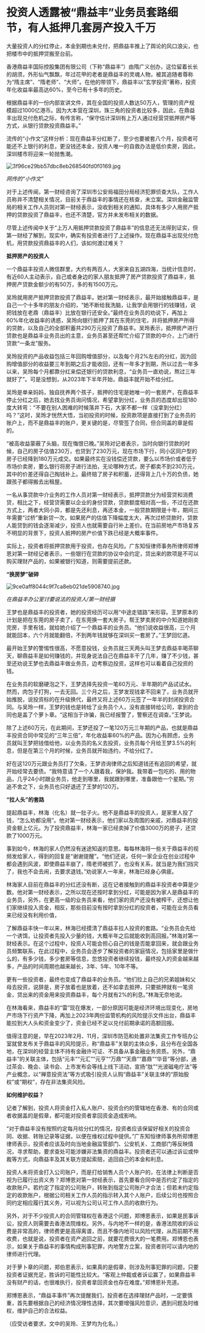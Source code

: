 # 投资人透露被“鼎益丰”业务员套路细节，有人抵押几套房产投入千万

大量投资人的分红停止，本金到期也未兑付，把鼎益丰推上了舆论的风口浪尖，也把楼市中的抵押贷搬至台前。

香港鼎益丰国际控股集团有限公司（下称“鼎益丰”）由隋广义创办，这位留着长长的胡须，外形仙气飘飘，年过花甲的老者是鼎益丰的灵魂人物，被其追随者尊称为“隋主席”、“隋老师”、“大师”。在他的带领下，鼎益丰以“玄学投资”著称，投资年化收益率最高达60%，至今已有十多年的历史。

根据鼎益丰的一份内部宣讲文件，其在全国的投资人数达50万人，管理的资产规模超过1000亿港币。因为大本营在深圳，珠三角的投资者比较多，因此，在鼎益丰出现兑付危机之际，有传言称，“保守估计深圳有上万人通过经营贷抵押房产等方式，从银行贷款投资鼎益丰。”

流传的“小作文”这样分析：现在鼎益丰分红断了，至少也要被套八个月，投资者可能还不上银行的利息，更没钱还本金，投资人唯一的自救办法是低价卖房，因此，深圳楼市将迎来一轮抛售潮。

![3f96ce29bb57dbc8eb268540fd0f0169.jpg](https://raw.githubusercontent.com/qqhsx/qqnews_image/main/2024/01/18/投资人透露被“鼎益丰”业务员套路细节，有人抵押几套房产投入千万/3f96ce29bb57dbc8eb268540fd0f0169.jpg)

_网传的“小作文”_

对于上述传闻，第一财经咨询了深圳市公安局福田分局经济犯罪侦查大队，工作人员称并不清楚相关情况，目前关于鼎益丰的事情还在核查，未立案。深圳金融监管局的相关工作人员则对第一财经表示，没收到相关的通知，具体有多少人用房产抵押的贷款投资了鼎益丰，也还不清楚，官方并未发布相关的数据。

尽管上述传闻中关于“上万人用抵押贷款投资了鼎益丰”的信息还无法得到证实，但第一财经了解到，现实中，确实有投资者进行了上述操作。现在鼎益丰出现兑付危机，用贷款投资鼎益丰的人们，该如何渡过难关？

**抵押房产的投资人**

一个鼎益丰投资人微信群里，大约有两百人，大家来自五湖四海，当统计信息时，有近60人主动表示，自己或者身边的家人朋友抵押了房产贷款投资了鼎益丰，抵押房产贷款金额少的有50万，多的有1500万元。

吴玲就用房产抵押贷款投资了鼎益丰。她对第一财经表示，最开始接触鼎益丰，是自己一个十多年的朋友介绍的，“她不断给我洗脑，让我学会用银行的钱赚钱，说把钱放在老鼎（鼎益丰）比放在银行还安全。”最终在业务员的劝说下，再加上60%年化收益率的诱惑，吴玲向银行抵押了其在东莞的住宅，并将抵押房产所得的贷款，以及自己的全部积蓄共290万元投资了鼎益丰。吴玲表示，抵押房产进行贷款也是鼎益丰业务员出的主意，业务员甚至还帮忙介绍了贷款的中介，上门进行贷款“一条龙”服务。

吴玲投资的产品收益包括三年回购增值部分，以及每个月2%左右的分红，因为回购增值部分的收益要三年到期之后才能收回，还有一年多才到期，所以过去一年多以来，吴玲每个月都靠分红来偿还银行的贷款利息，“业务员一直劝说，熬过三年就好了”。可是没想到，从2023年下半年开始，鼎益丰就开始不给分红。

吴玲是单亲妈妈，独自抚养两个孩子，抵押的住宅是她唯一的一套房产，在鼎益丰停止分红之后，她去找业务员询问情况，希望拿到分红，业务员的态度却出现180度大转弯：“不要在别人困难的时候落井下石，大家不都一样（没拿到分红）吗？”这时，吴玲才恍然大悟，当初投资的时候，投资款项是直接打到了业务员的账户上，而不是鼎益丰的账户，更关键的是，尽管签了合同，但合同盖的章是假的。

“被高收益蒙蔽了头脑，现在悔恨已晚。”吴玲对记者表示，当时向银行贷款的时候，自己的房子估值230万，也贷到了230万元，现在市场下行，同小区同户型的房子已经降到180万元成交。如果最终实在没钱偿还贷款，要么以市场价或者低于市场价卖房，要么银行将房子进行法拍，无论哪种方式，房子都卖不到230万元，其中的价差还得自己掏钱补上。最终赔了房子和积蓄，还得背上几十万的负债，她跟孩子都得搬去出租屋。

一名从事贷款中介业务的工作人员对第一财经表示，抵押贷款分为经营贷和消费贷，相比之下，经营贷需要以企业的身份贷款，贷款额度相对高一些，不过在还款方式上，两者大同小异，都是先还利息，再还本金，一般贷款期限是十年，期间三年需要“过桥”重新贷一次，如果房产的估值下降幅度太大，再次过桥贷款时，贷款人能贷到的钱会逐渐减少，投资人也就需要自行补上差价。在当前房地产市场复苏不明显的背景下，投资人抵押的房产价值下跌已经是大概率事件。

实际上，投资者将抵押贷款用于投资，也存在风险。广东知恒律师事务所律师郑博恩对第一财经记者表示，一些银行在贷款的协议中会约定，贷出来的款项是不可以购买理财产品的，如果被银行知道，则需要提前还款。

**“换房梦”破碎**

![9ce0aff8044c9f7ca8eb021de5908740.jpg](https://raw.githubusercontent.com/qqhsx/qqnews_image/main/2024/01/18/投资人透露被“鼎益丰”业务员套路细节，有人抵押几套房产投入千万/9ce0aff8044c9f7ca8eb021de5908740.jpg)

_在鼎益丰办公室讨要说法的投资人/第一财经摄_

王梦也是鼎益丰的投资者，她的投资经历可以用“中途走错路”来形容。王梦原本的计划是把在东莞的房子卖了，在东莞换一套大房子。帮王梦卖房的中介知道她刚卖完房，手里有钱，就给她介绍了一个鼎益丰的业务员。“他们说收益很高，三个月就能回本，六个月就能翻倍，不到两年钱就够在深圳买一套房了。”王梦回忆道。

最开始王梦的警惕性很高，不愿意投钱，业务员就三天两头叫王梦去鼎益丰喝茶聊天，聊鼎益丰是如何赚钱的，并现身说法自己在鼎益丰干了几年，赚了不少钱，甚至还劝说王梦也去鼎益丰做业务员，边考察边投资，这样也可以看着自己投资的钱。

在业务员的软磨硬泡之下，王梦选择先投资一笔60万元、半年期的产品试试水。然而，肉包子打狗，一去无回。三个月之后，王梦发现钱拿不回来了，业务员就开始推脱，说投资标的在升级换代，最终又将上述60万元签了一年半的封闭投资合同。与吴玲一样，王梦的钱也是转给了业务员个人，没有直接转给公司，拿到的合同也是盖了个萝卜章。“这相当于诈骗，我已经报警了，警察还在调查。”王梦说。

除了上述60万元，在此期间，王梦还投了一笔120万元三年期的产品，也就是鼎益丰投资合同中常见的“三年三倍”，年化收益率60%的产品。因为心有顾虑，业务员就叫王梦把钱借给他，以业务员的名义去投资，业务员每个月给王梦3.5%的利息，但是在第三个月的时候，业务员就开始违约，不给分红了。

好在这120万元跟业务员打了欠条，王梦咨询律师之后知道钱还有追回的希望，就开始经常去要债。“我特意请了一个人跟着我，保护我。我带着一包吃的、用的物品，几乎24小时跟业务员，他走到哪里，我就跟到哪里，准备跟他一个星期。”穷追不舍之下，业务员也只好退还了王梦的120万。

**“拉人头”的套路**

提起鼎益丰，林海（化名）就一肚子火。他不是鼎益丰的投资人，是家里人投了钱，“怎么劝都没用”。他对第一财经表示，他们家以及周围的亲戚，对鼎益丰的投资金额上亿元。为了投资鼎益丰，林海一家已经卖掉了价值3000万的房子，还贷款了1000万元。

事到如今，林海的家人仍然没有迷途知返的意思。每每林海将一些关于鼎益丰的视频发给家人，得到的回复是“谢谢提醒”。“他们还说，任何一家企业在创业过程中都会遇到风波，即使鼎益丰崩了，隋老师被抓了，也没有关系，就当是为我们挡灾了，我也不会去闹，去要求退钱。”劝说家人一年来，林海已经身心俱疲。

林海家人目前在鼎益丰的分红还没有断，这在记者接触到的鼎益丰投资者中算是少数。他对第一财经表示，之所以现在还按时拿到分红，可能是因为家人是鼎益丰的业务员，另外，在更高一级的业务员来看，他们家的资产还没有被榨干，还想让他们家继续投入资金，相反，那些目前没有按时拿到分红的投资者，可能在业务员看来已经没有利用价值，

了解鼎益丰快一年以来，林海已经摸清了鼎益丰拉人投资的套路。“业务员会先给一个诱饵，让投资者先投入少量的钱，大概半年之后就能收到高回报。”林海对第一财经表示。在这个过程中，投资人可能会担心自己的钱是否能拿回来，就会跟业务员频繁联系，在此过程中，业务员会逐步了解投资者的家庭情况，包括家里是做什么的，有多少钱，多少套房等信息，忽悠投资者继续投钱，最终投入的资金越来越多，产品的时间周期也越来越长，3年、5年、10年不等。

更有一些投资者，最终也变成了鼎益丰的业务员。“他们拉上自己的兄弟姐妹和父母去投资，说辞是，房子放着也是放着，还不如拿去抵押，只要抵押就有一笔资金，贷出来的资金用来投资鼎益丰，每个月就有2%的利息。”林海无奈地说。

在林海看来，鼎益丰的“雷”现在爆发，一部分原因可能是经济环境出现变化，房地产市场下行资产下降，再加上2023年两份监管机构的风险提示文件出台，鼎益丰能拉到大人头和资金变少了，资金已经不足以兑付前期承诺的高额回报。

值得注意的是，早在2023年2月、11月，深圳市防范和处置非法集资工作专班办公室就曾发布关于鼎益丰的风险提示，称“鼎益丰”关联的主体众多，且分布在全国各地，在深圳的经营主体不持有金融许可证、不具备从事金融业务资质。另外，“鼎益丰”的关联主体，包括“元丰”“元汇”“元亨”“万鼎”“天鼎”“嘉鼎”“华音”等分部，通过茶会、晚会、读书会、上市发布会等线上线下活动，宣扬“肽”“光波磁电疗法”等产业概念，以“禅意投资法”等方式吸引投资人认购“鼎益丰”关联主体的“原始股权”或“期权”，存在非法集资风险。

**如何维护权益？**

记者了解到，投资人将资金打入私人账户、投资合约的管辖地在香港、有的合同或者收据盖的是假章，都可能对投资者拿回资金造成影响。

“对于鼎益丰没有按照约定每月给分红的情况，投资者应该保留好相关的投资合同、收据、转账记录等证据，以便在维权过程中提供。”广东知恒律师事务所郑博恩律师表示，投资者应该及时向当地金融监管部门、公安机关、工商部门等反映情况，寻求帮助，要求查处可能涉嫌非法集资的鼎益丰。投资者还可以通过诉讼或仲裁等方式，向鼎益丰及其关联方提起索赔，追回自己的本金和利息。

投资人未将资金打入公司账户，而是打给销售人员个人账户的，在法律上判断是否视为已履行出资义务？郑博恩对第一财经表示，首先要看合同中是否约定了指定的收款账户。若约定了指定的公司账户，转账到指定公司账户才合法；但若未约定指定的收款账户，根据公司相关工作人员的指示转入其个人账户，后续公司也按照合同约定相应履行其义务，可以视为公司认可工作人员的收款行为。

另外，对于不少投资人的合同管辖权在香港这个问题，郑博恩表示，如果是民事诉讼，投资人则需要去香港法院维权。另外，与内地不一样的是，香港法院收的诉讼费是非常高的，律师费更是高得离谱，而且不像内地可以风险代理，从而前期不用收费，也就是说，投资者在资产追回之前，就要花费很大的一笔费用。郑博恩也表示，如果关于鼎益丰的事情构成刑事犯罪，内地警方立案，投资者则可以请内地的律师进行代理。

对于萝卜章的问题，郑伯恩表示，如果真的是假章，则涉及刑事犯罪的问题，只要投资者证据充足，胜诉的可能性比较大。“客观上仲裁或者诉讼赢了，如果鼎益丰没有财产的话，也很难执行，投资者拿回资金也存在难度。”郑博恩补充道。

郑博恩表示，“鼎益丰事件”再次提醒我们，投资者在选择理财产品时，一定要慎重，首先要根据自己的经济情况理性选择，其次要增强风险意识，遇到问题及时维权，维护自己的合法权益。

（应受访者要求，文中的吴玲、王梦均为化名。）


